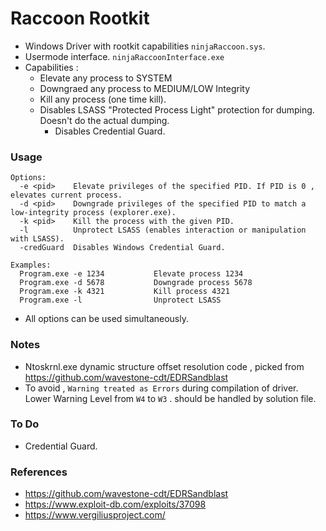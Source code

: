 # Raccoon Rootkit #

- Windows Driver with rootkit capabilities `ninjaRaccoon.sys`.
- Usermode interface. `ninjaRaccoonInterface.exe`
- Capabilities : 
	- Elevate any process to SYSTEM
	- Downgraed any process to MEDIUM/LOW Integrity 
	- Kill any process (one time kill).
	- Disables LSASS "Protected Process Light" protection for dumping. Doesn't do the actual dumping.
        - Disables Credential Guard. 

### Usage ###

```
Options:
  -e <pid>    Elevate privileges of the specified PID. If PID is 0 , elevates current process.
  -d <pid>    Downgrade privileges of the specified PID to match a low-integrity process (explorer.exe).
  -k <pid>    Kill the process with the given PID.
  -l          Unprotect LSASS (enables interaction or manipulation with LSASS).
  -credGuard  Disables Windows Credential Guard.

Examples:
  Program.exe -e 1234           Elevate process 1234
  Program.exe -d 5678           Downgrade process 5678
  Program.exe -k 4321           Kill process 4321
  Program.exe -l                Unprotect LSASS
```

- All options can be used simultaneously.

### Notes ###

- Ntoskrnl.exe dynamic structure offset resolution code , picked from https://github.com/wavestone-cdt/EDRSandblast
- To avoid , `Warning treated as Errors` during compilation of driver. Lower Warning Level from `W4` to `W3` . should be handled by solution file.

### To Do ### 

- Credential Guard.

### References ###

- https://github.com/wavestone-cdt/EDRSandblast
- https://www.exploit-db.com/exploits/37098
- https://www.vergiliusproject.com/



